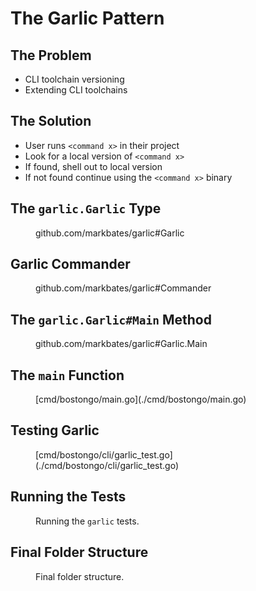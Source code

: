 # The Garlic Pattern

## The Problem

- CLI toolchain versioning
- Extending CLI toolchains

## The Solution

- User runs `<command x>` in their project
- Look for a local version of `<command x>`
- If found, shell out to local version
- If not found continue using the `<command x>` binary

## The `garlic.Garlic` Type

<figure id="garlic.garlic">

<go doc="github.com/markbates/garlic.Garlic"></go>

<figcaption><godoc>github.com/markbates/garlic#Garlic</godoc></figcaption>

</figure>

## Garlic Commander

<figure id="garlic.commander">

<go sym="github.com/markbates/garlic.Commander"></go>

<figcaption><godoc>github.com/markbates/garlic#Commander</godoc></figcaption>

</figure>

## The `garlic.Garlic#Main` Method

<figure id="garlic.garlic.Main">

<go sym="github.com/markbates/garlic.Garlic.Main"></go>

<figcaption><godoc>github.com/markbates/garlic#Garlic.Main</godoc></figcaption>

</figure>

## The `main` Function

<figure id="main">

<code src="cmd/bostongo/main.go#main"></code>

<figcaption>[cmd/bostongo/main.go](./cmd/bostongo/main.go)</figcaption>

</figure>

## Testing Garlic

<figure id="garlic-works">

<code src="cmd/bostongo/cli/garlic_test.go#garlic-works"></code>

<figcaption>[cmd/bostongo/cli/garlic_test.go](./cmd/bostongo/cli/garlic_test.go)</figcaption>

</figure>

## Running the Tests

<figure id="testing-garlic">

<go src="cmd/bostongo/cli" test="-v -run Garlic_Works"></go>

<figcaption>Running the <code>garlic</code> tests.</figcaption>

</figure>

## Final Folder Structure

<figure id="tree">

<cmd exec="tree -I testdata -I assets -I *.md"></cmd>

<figcaption>Final folder structure.</figcaption>

</figure>
